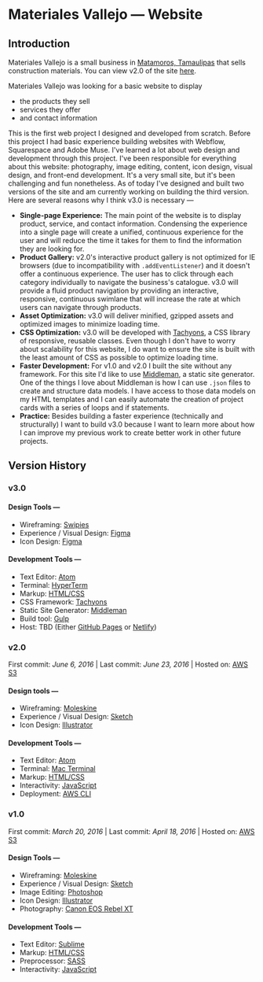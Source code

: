 # Materiales Vallejo — Website

## Introduction
Materiales Vallejo is a small business in [Matamoros, Tamaulipas](https://www.google.com.mx/webhp?sourceid=chrome-instant&ion=1&espv=2&ie=UTF-8#q=matamoros%2C%20tamaulipas) that sells construction materials. You can view v2.0 of the site [here](http://materialesvallejo.com/).

Materiales Vallejo was looking for a basic website to display
  + the products they sell
  + services they offer
  + and contact information

This is the first web project I designed and developed from scratch. Before this project I had basic experience building websites with Webflow, Squarespace and Adobe Muse. I've learned a lot about web design and development through this project. I've been responsible for everything about this website: photography, image editing, content, icon design, visual design, and front-end development. It's a very small site, but it's been challenging and fun nonetheless. As of today I've designed and built two versions of the site and am currently working on building the third version. Here are several reasons why I think v3.0 is necessary —
  + __Single-page Experience:__ The main point of the website is to display product, service, and contact information. Condensing the experience into a single page will create a unified, continuous experience for the user and will reduce the time it takes for them to find the information they are looking for.
  + __Product Gallery:__ v2.0's interactive product gallery is not optimized for IE browsers (due to incompatibility with `.addEventListener`) and it doesn't offer a continuous experience. The user has to click through each category individually to navigate the business's catalogue. v3.0 will provide a fluid product navigation by providing an interactive, responsive, continuous swimlane that will increase the rate at which users can navigate through products.
  + __Asset Optimization:__ v3.0 will deliver minified, gzipped assets and optimized images to minimize loading time.
  + __CSS Optimization:__ v3.0 will be developed with [Tachyons](http://tachyons.io/), a CSS library of responsive, reusable classes. Even though I don't have to worry about scalability for this website, I do want to ensure the site is built with the least amount of CSS as possible to optimize loading time.
  + __Faster Development:__ For v1.0 and v2.0 I built the site without any framework. For this site I'd like to use [Middleman](https://middlemanapp.com/), a static site generator. One of the things I love about Middleman is how I can use `.json` files to create and structure data models. I have access to those data models on my HTML templates and I can easily automate the creation of project cards with a series of loops and if statements.
  + __Practice:__ Besides building a faster experience (technically and structurally) I want to build v3.0 because I want to learn more about how I can improve my previous work to create better work in other future projects.


## Version History
### v3.0
#### Design Tools —
  + Wireframing: [Swipies](http://www.swipi.es/)
  + Experience / Visual Design: [Figma](https://www.figma.com/)
  + Icon Design: [Figma](https://www.figma.com/)

#### Development Tools —
  + Text Editor: [Atom](https://atom.io/)
  + Terminal: [HyperTerm](https://hyper.is/)
  + Markup: [HTML/CSS](https://developer.mozilla.org/en-US/)
  + CSS Framework: [Tachyons](http://tachyons.io/)
  + Static Site Generator: [Middleman](https://middlemanapp.com/)
  + Build tool: [Gulp](http://gulpjs.com/)
  + Host: TBD (Either [GitHub Pages](https://pages.github.com/) or [Netlify](https://www.netlify.com/))


### v2.0
First commit: _June 6, 2016_  |  Last commit: _June 23, 2016_  |  Hosted on: [AWS S3](https://aws.amazon.com/s3/)
#### Design tools —
  + Wireframing: [Moleskine](http://www.moleskine.com/collections/model/product/squared-soft-notebook-large)
  + Experience / Visual Design: [Sketch](https://sketchapp.com/)
  + Icon Design: [Illustrator](http://www.adobe.com/products/illustrator.html)

#### Development Tools —
  + Text Editor: [Atom](https://atom.io/)
  + Terminal: [Mac Terminal](https://www.google.com.mx/webhp?sourceid=chrome-instant&ion=1&espv=2&ie=UTF-8#q=Mac+Terminal)
  + Markup: [HTML/CSS](https://developer.mozilla.org/en-US/)
  + Interactivity: [JavaScript](https://developer.mozilla.org/en-US/docs/Web/JavaScript)
  + Deployment: [AWS CLI](http://docs.aws.amazon.com/cli/latest/reference/s3/)


### v1.0
First commit: _March 20, 2016_  |  Last commit: _April 18, 2016_  |  Hosted on: [AWS S3](https://aws.amazon.com/s3/)
#### Design Tools —
  + Wireframing: [Moleskine](http://www.moleskine.com/collections/model/product/squared-soft-notebook-large)
  + Experience / Visual Design: [Sketch](https://sketchapp.com/)
  + Image Editing: [Photoshop](http://www.adobe.com/products/photoshop.html)
  + Icon Design: [Illustrator](http://www.adobe.com/products/illustrator.html)
  + Photography: [Canon EOS Rebel XT](https://www.amazon.com/Canon-Digital-Camera-18-55mm-f3-5-5-6/dp/B0007QKN22?th=1)

#### Development Tools —
  + Text Editor: [Sublime](https://www.sublimetext.com/)
  + Markup: [HTML/CSS](https://developer.mozilla.org/en-US/)
  + Preprocessor: [SASS](http://sass-lang.com/)
  + Interactivity: [JavaScript](https://developer.mozilla.org/en-US/docs/Web/JavaScript)
